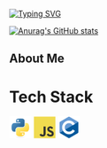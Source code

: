 [![Typing SVG](https://readme-typing-svg.demolab.com/?lines=Welcome!👋)](https://git.io/typing-svg)

[![Anurag's GitHub stats](https://github-readme-stats.vercel.app/api?username=JeovanyC&show_icons=true&theme=github_dark)](https://github.com/anuraghazra/github-readme-stats)

## About Me

# Tech Stack

<img src="https://github.com/devicons/devicon/blob/v2.16.0/icons/python/python-original.svg" width="40" height="40" />     <img src="https://github.com/devicons/devicon/blob/v2.16.0/icons/javascript/javascript-original.svg" width="40" height="40" />     <img src="https://github.com/devicons/devicon/blob/v2.16.0/icons/c/c-original.svg" width="40" height="40" />  
